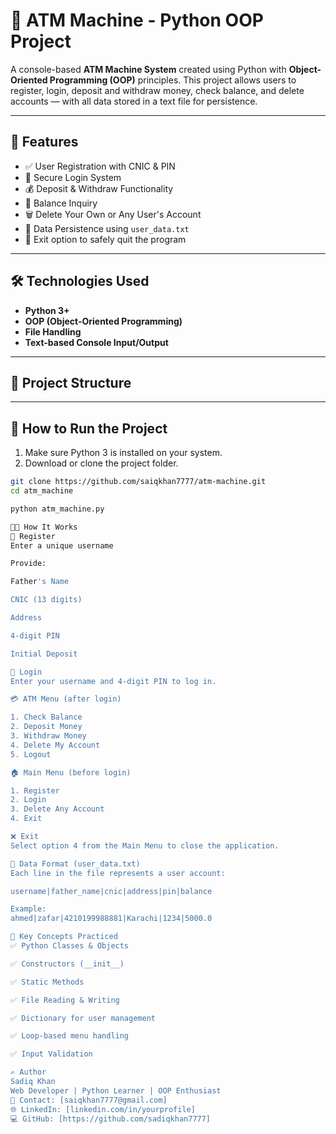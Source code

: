 # 🏦 ATM Machine - Python OOP Project

A console-based **ATM Machine System** created using Python with **Object-Oriented Programming (OOP)** principles. This project allows users to register, login, deposit and withdraw money, check balance, and delete accounts — with all data stored in a text file for persistence.

---

## 📌 Features

- ✅ User Registration with CNIC & PIN
- 🔐 Secure Login System
- 💰 Deposit & Withdraw Functionality
- 🧾 Balance Inquiry
- 🗑 Delete Your Own or Any User's Account
- 💾 Data Persistence using `user_data.txt`
- 👋 Exit option to safely quit the program

---

## 🛠️ Technologies Used

- **Python 3+**
- **OOP (Object-Oriented Programming)**
- **File Handling**
- **Text-based Console Input/Output**

---

## 📂 Project Structure


---

## 🚀 How to Run the Project

1. Make sure Python 3 is installed on your system.
2. Download or clone the project folder.

```bash
git clone https://github.com/saiqkhan7777/atm-machine.git
cd atm_machine

python atm_machine.py

🧑‍💻 How It Works
🧍 Register
Enter a unique username

Provide:

Father's Name

CNIC (13 digits)

Address

4-digit PIN

Initial Deposit

🔐 Login
Enter your username and 4-digit PIN to log in.

💳 ATM Menu (after login)

1. Check Balance
2. Deposit Money
3. Withdraw Money
4. Delete My Account
5. Logout

🏠 Main Menu (before login)

1. Register
2. Login
3. Delete Any Account
4. Exit

❌ Exit
Select option 4 from the Main Menu to close the application.

📄 Data Format (user_data.txt)
Each line in the file represents a user account:

username|father_name|cnic|address|pin|balance

Example:
ahmed|zafar|4210199988881|Karachi|1234|5000.0

🧠 Key Concepts Practiced
✅ Python Classes & Objects

✅ Constructors (__init__)

✅ Static Methods

✅ File Reading & Writing

✅ Dictionary for user management

✅ Loop-based menu handling

✅ Input Validation

✍️ Author
Sadiq Khan
Web Developer | Python Learner | OOP Enthusiast
📧 Contact: [saiqkhan7777@gmail.com]
🌐 LinkedIn: [linkedin.com/in/yourprofile]
💻 GitHub: [https://github.com/sadiqkhan7777]